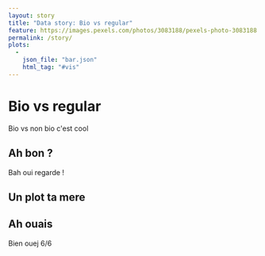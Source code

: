 ```yaml
---
layout: story
title: "Data story: Bio vs regular"
feature: https://images.pexels.com/photos/3083188/pexels-photo-3083188.jpeg?auto=compress&cs=tinysrgb&h=750&w=1260
permalink: /story/
plots:
  -
    json_file: "bar.json"
    html_tag: "#vis"
---
```


# Bio vs regular

Bio vs non bio c'est cool

## Ah bon ?

Bah oui regarde !

## Un plot ta mere

<div id="vis"> </div>

## Ah ouais

Bien ouej 6/6
